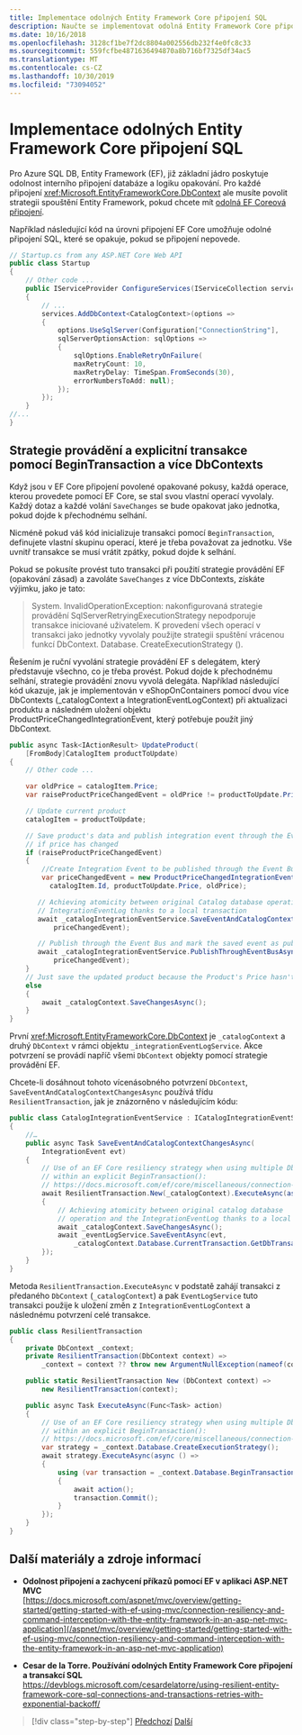 ```yaml
---
title: Implementace odolných Entity Framework Core připojení SQL
description: Naučte se implementovat odolná Entity Framework Core připojení SQL. Tato technika je obzvláště důležitá při použití Azure SQL Database v cloudu.
ms.date: 10/16/2018
ms.openlocfilehash: 3128cf1be7f2dc8804a002556db232f4e0fc8c33
ms.sourcegitcommit: 559fcfbe4871636494870a8b716bf7325df34ac5
ms.translationtype: MT
ms.contentlocale: cs-CZ
ms.lasthandoff: 10/30/2019
ms.locfileid: "73094052"
---
```

# <a name="implement-resilient-entity-framework-core-sql-connections"></a>Implementace odolných Entity Framework Core připojení SQL

Pro Azure SQL DB, Entity Framework (EF), již základní jádro poskytuje odolnost interního připojení databáze a logiku opakování. Pro každé připojení <xref:Microsoft.EntityFrameworkCore.DbContext> ale musíte povolit strategii spouštění Entity Framework, pokud chcete mít [odolná EF Coreová připojení](/ef/core/miscellaneous/connection-resiliency).

Například následující kód na úrovni připojení EF Core umožňuje odolné připojení SQL, které se opakuje, pokud se připojení nepovede.

```csharp
// Startup.cs from any ASP.NET Core Web API
public class Startup
{
    // Other code ...
    public IServiceProvider ConfigureServices(IServiceCollection services)
    {
        // ...
        services.AddDbContext<CatalogContext>(options =>
        {
            options.UseSqlServer(Configuration["ConnectionString"],
            sqlServerOptionsAction: sqlOptions =>
            {
                sqlOptions.EnableRetryOnFailure(
                maxRetryCount: 10,
                maxRetryDelay: TimeSpan.FromSeconds(30),
                errorNumbersToAdd: null);
            });
        });
    }
//...
}
```

## <a name="execution-strategies-and-explicit-transactions-using-begintransaction-and-multiple-dbcontexts"></a>Strategie provádění a explicitní transakce pomocí BeginTransaction a více DbContexts

Když jsou v EF Core připojení povolené opakované pokusy, každá operace, kterou provedete pomocí EF Core, se stal svou vlastní operací vyvolaly. Každý dotaz a každé volání `SaveChanges` se bude opakovat jako jednotka, pokud dojde k přechodnému selhání.

Nicméně pokud váš kód inicializuje transakci pomocí `BeginTransaction`, definujete vlastní skupinu operací, které je třeba považovat za jednotku. Vše uvnitř transakce se musí vrátit zpátky, pokud dojde k selhání.

Pokud se pokusíte provést tuto transakci při použití strategie provádění EF (opakování zásad) a zavoláte `SaveChanges` z více DbContexts, získáte výjimku, jako je tato:

> System. InvalidOperationException: nakonfigurovaná strategie provádění SqlServerRetryingExecutionStrategy nepodporuje transakce iniciované uživatelem. K provedení všech operací v transakci jako jednotky vyvolaly použijte strategii spuštění vrácenou funkcí DbContext. Database. CreateExecutionStrategy ().

Řešením je ruční vyvolání strategie provádění EF s delegátem, který představuje všechno, co je třeba provést. Pokud dojde k přechodnému selhání, strategie provádění znovu vyvolá delegáta. Například následující kód ukazuje, jak je implementován v eShopOnContainers pomocí dvou více DbContexts (\_catalogContext a IntegrationEventLogContext) při aktualizaci produktu a následném uložení objektu ProductPriceChangedIntegrationEvent, který potřebuje použít jiný DbContext.

```csharp
public async Task<IActionResult> UpdateProduct(
    [FromBody]CatalogItem productToUpdate)
{
    // Other code ...

    var oldPrice = catalogItem.Price;
    var raiseProductPriceChangedEvent = oldPrice != productToUpdate.Price;

    // Update current product
    catalogItem = productToUpdate;

    // Save product's data and publish integration event through the Event Bus
    // if price has changed
    if (raiseProductPriceChangedEvent)
    {
        //Create Integration Event to be published through the Event Bus
        var priceChangedEvent = new ProductPriceChangedIntegrationEvent(
          catalogItem.Id, productToUpdate.Price, oldPrice);

       // Achieving atomicity between original Catalog database operation and the
       // IntegrationEventLog thanks to a local transaction
       await _catalogIntegrationEventService.SaveEventAndCatalogContextChangesAsync(
           priceChangedEvent);

       // Publish through the Event Bus and mark the saved event as published
       await _catalogIntegrationEventService.PublishThroughEventBusAsync(
           priceChangedEvent);
    }
    // Just save the updated product because the Product's Price hasn't changed.
    else
    {
        await _catalogContext.SaveChangesAsync();
    }
}
```

První <xref:Microsoft.EntityFrameworkCore.DbContext> je `_catalogContext` a druhý `DbContext` v rámci objektu `_integrationEventLogService`. Akce potvrzení se provádí napříč všemi `DbContext` objekty pomocí strategie provádění EF.

Chcete-li dosáhnout tohoto vícenásobného potvrzení `DbContext`, `SaveEventAndCatalogContextChangesAsync` používá třídu `ResilientTransaction`, jak je znázorněno v následujícím kódu:

```csharp
public class CatalogIntegrationEventService : ICatalogIntegrationEventService
{
    //…
    public async Task SaveEventAndCatalogContextChangesAsync(
        IntegrationEvent evt)
    {
        // Use of an EF Core resiliency strategy when using multiple DbContexts
        // within an explicit BeginTransaction():
        // https://docs.microsoft.com/ef/core/miscellaneous/connection-resiliency
        await ResilientTransaction.New(_catalogContext).ExecuteAsync(async () =>
        {
            // Achieving atomicity between original catalog database
            // operation and the IntegrationEventLog thanks to a local transaction
            await _catalogContext.SaveChangesAsync();
            await _eventLogService.SaveEventAsync(evt,
                _catalogContext.Database.CurrentTransaction.GetDbTransaction());
        });
    }
}
```

Metoda `ResilientTransaction.ExecuteAsync` v podstatě zahájí transakci z předaného `DbContext` (`_catalogContext`) a pak `EventLogService` tuto transakci použije k uložení změn z `IntegrationEventLogContext` a následnému potvrzení celé transakce.

```csharp
public class ResilientTransaction
{
    private DbContext _context;
    private ResilientTransaction(DbContext context) =>
        _context = context ?? throw new ArgumentNullException(nameof(context));

    public static ResilientTransaction New (DbContext context) =>
        new ResilientTransaction(context);

    public async Task ExecuteAsync(Func<Task> action)
    {
        // Use of an EF Core resiliency strategy when using multiple DbContexts
        // within an explicit BeginTransaction():
        // https://docs.microsoft.com/ef/core/miscellaneous/connection-resiliency
        var strategy = _context.Database.CreateExecutionStrategy();
        await strategy.ExecuteAsync(async () =>
        {
            using (var transaction = _context.Database.BeginTransaction())
            {
                await action();
                transaction.Commit();
            }
        });
    }
}
```

## <a name="additional-resources"></a>Další materiály a zdroje informací

- **Odolnost připojení a zachycení příkazů pomocí EF v aplikaci ASP.NET MVC** \
  [https://docs.microsoft.com/aspnet/mvc/overview/getting-started/getting-started-with-ef-using-mvc/connection-resiliency-and-command-interception-with-the-entity-framework-in-an-asp-net-mvc-application](/aspnet/mvc/overview/getting-started/getting-started-with-ef-using-mvc/connection-resiliency-and-command-interception-with-the-entity-framework-in-an-asp-net-mvc-application)

- **Cesar de la Torre. Používání odolných Entity Framework Core připojení a transakcí SQL** \
  <https://devblogs.microsoft.com/cesardelatorre/using-resilient-entity-framework-core-sql-connections-and-transactions-retries-with-exponential-backoff/>

>[!div class="step-by-step"]
>[Předchozí](implement-retries-exponential-backoff.md)
>[Další](explore-custom-http-call-retries-exponential-backoff.md)
